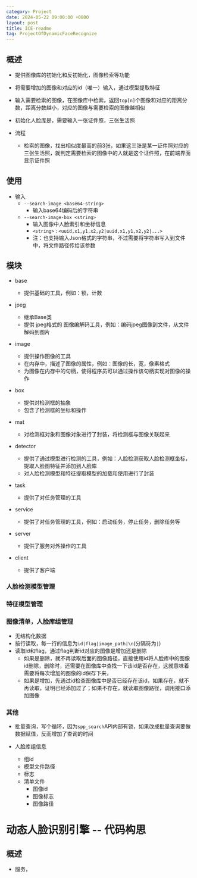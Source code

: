 ```yaml
---
category: Project
date: 2024-05-22 09:00:00 +0800
layout: post
title: ICE-readme
tag: ProjectOfDynamicFaceRecognize
---
```


## 概述

+ 提供图像库的初始化和反初始化，图像检索等功能
+ 将需要增加的图像和对应的id（唯一）输入，通过模型提取特征
+ 输入需要检索的图像，在图像库中检索，返回`top[n]`个图像和对应的距离分数，距离分数越小，对应的图像与需要检索的图像越相似

+ 初始化人脸库是，需要输入一张证件照，三张生活照
+ 流程
  + 检索的图像，找出相似度最高的前3张，如果这三张是某一证件照对应的三张生活照，就判定需要检索的图像中的人就是这个证件照，在前端界面显示证件照

## 使用

+ 输入
  + `--search-image <base64-string>`
    + 输入base64编码后的字符串
  + `--search-image-box <string>`
    + 输入图像中人脸索引和坐标信息
    + `<string>` : `<uuid,x1,y1,x2,y2|uuid,x1,y1,x2,y2|...>`
    + 注：也支持输入Json格式的字符串，不过需要将字符串写入到文件中，将文件路径传给该参数

## 模块

+ base
  + 提供基础的工具，例如：锁，计数

+ jpeg
  + 继承Base类
  + 提供 jpeg格式的 图像编解码工具，例如：编码jpeg图像到文件，从文件解码到图片

+ image
  + 提供操作图像的工具
  + 在内存中，描述了图像的属性，例如：图像的长，宽，像素格式
  + 为图像在内存中的句柄，使得程序员可以通过操作该句柄实现对图像的操作

+ box
  + 提供对检测框的抽象
  + 包含了检测框的坐标和操作

+ mat
  + 对检测框对象和图像对象进行了封装，将检测框与图像关联起来

+ detector
  + 提供了通过模型进行检测的工具，例如：人脸检测获取人脸检测框坐标，提取人脸图特征并添加到人脸库
  + 对人脸检测模型和特征提取模型的加载和使用进行了封装

+ task
  + 提供了对任务管理的工具

+ service
  + 提供了对任务管理的工具，例如：启动任务，停止任务，删除任务等

+ server
  + 提供了服务对外操作的工具

+ client
  + 提供了客户端

### 人脸检测模型管理

### 特征模型管理

### 图像清单，人脸库组管理

+ 无结构化数据
+ 按行读取，每一行的信息为`id|flag|image_path|\n`(分隔符为`|`)
+ 读取id和flag，通过flag判断id对应的图像是增加还是删除
  + 如果是删除，就不再读取后面的图像路径，直接使用id将人脸库中的图像id删除，删除时，还需要在图像库中查找一下该id是否存在，这就意味着需要将每次增加的图像的id保存下来，
  + 如果是增加，先通过id检查图像库中是否已经存在该id，如果存在，就不再读取，证明已经添加过了；如果不存在，就读取图像路径，调用接口添加图像

### 其他

+ 批量查询，写个循环，因为`spp_search`API内部有锁，如果改成批量查询要做数据赋值，反而增加了查询的时间

+ 人脸库组信息
  + 组id
  + 模型文件路径
  + 标志
  + 清单文件
    + 图像id
    + 图像标志
    + 图像路径

# 动态人脸识别引擎 --  代码构思

## 概述

+ 服务，